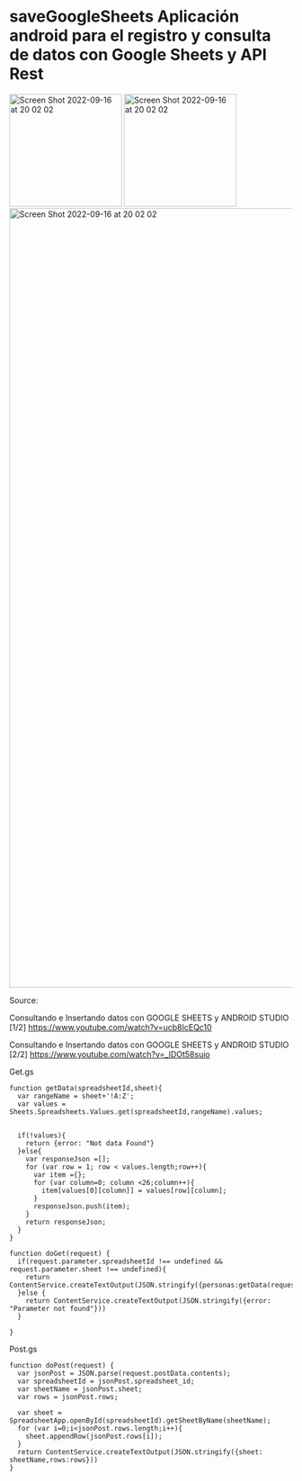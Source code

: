 # saveGoogleSheets Aplicación android para el registro y consulta de datos con Google Sheets y API Rest

<img width="200" alt="Screen Shot 2022-09-16 at 20 02 02" src="https://user-images.githubusercontent.com/38077519/190834371-4ab821d8-f63d-4c21-b042-cafc23cd0c97.png">

<img width="200" alt="Screen Shot 2022-09-16 at 20 02 02" src="https://user-images.githubusercontent.com/38077519/190834373-26463b9b-4d11-4828-be75-b16c58ea56cb.png">


<img width="1386" alt="Screen Shot 2022-09-16 at 20 02 02" src="https://user-images.githubusercontent.com/38077519/190834408-044cddbc-1d8f-4959-94de-c95702efd0af.png">


Source:

Consultando e Insertando datos con GOOGLE SHEETS y ANDROID STUDIO [1/2]
https://www.youtube.com/watch?v=ucb8IcEQc10

Consultando e Insertando datos con GOOGLE SHEETS y ANDROID STUDIO [2/2]
https://www.youtube.com/watch?v=_IDOt58suio


Get.gs
```
function getData(spreadsheetId,sheet){
  var rangeName = sheet+'!A:Z';
  var values = Sheets.Spreadsheets.Values.get(spreadsheetId,rangeName).values;
  

  if(!values){
    return {error: "Not data Found"}
  }else{
    var responseJson =[];
    for (var row = 1; row < values.length;row++){
      var item ={};
      for (var column=0; column <26;column++){
        item[values[0][column]] = values[row][column];
      }
      responseJson.push(item);
    }
    return responseJson;
  }
}

function doGet(request) {
  if(request.parameter.spreadsheetId !== undefined && request.parameter.sheet !== undefined){
    return ContentService.createTextOutput(JSON.stringify({personas:getData(request.parameter.spreadsheetId,request.parameter.sheet)})).setMimeType(ContentService.MimeType.JSON);
  }else {
    return ContentService.createTextOutput(JSON.stringify({error: "Parameter not found"}))
  }
  
}

```

Post.gs
```
function doPost(request) {
  var jsonPost = JSON.parse(request.postData.contents);
  var spreadsheetId = jsonPost.spreadsheet_id;
  var sheetName = jsonPost.sheet;
  var rows = jsonPost.rows;

  var sheet = SpreadsheetApp.openById(spreadsheetId).getSheetByName(sheetName);
  for (var i=0;i<jsonPost.rows.length;i++){
    sheet.appendRow(jsonPost.rows[i]);
  } 
  return ContentService.createTextOutput(JSON.stringify({sheet: sheetName,rows:rows}))
}

```
